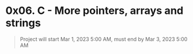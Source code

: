 # 0x06. C - More pointers, arrays and strings
> Project will start Mar 1, 2023 5:00 AM, must end by Mar 3, 2023 5:00 AM
